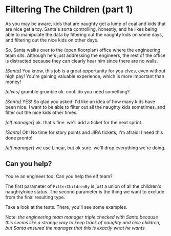 # Filtering The Children (part 1)

As you may be aware, kids that are naughty get a lump of coal and kids that are nice get a toy. Santa's sorta controlling, honestly, and he likes being able to manipulate the data by filtering out the naughty kids on some days, and filtering out the nice kids on other days.

So, Santa walks over to the (open floorplan) office where the engineering team sits. Although he's just addressing the engineers, the rest of the office is distracted because they can clearly hear him since there are no walls.

_[Santa]_ You know, this job is a great opportunity for you elves, even without high pay! You're gaining valuable experience, which is more important than money!

_[elves]_ grumble grumble ok. cool. do you need something?

_[Santa]_ YES! So glad you asked! I'd like an idea of how many kids have been nice. I want to be able to filter out all the naughty kids sometimes, and filter out the nice kids other times.

_[elf manager]_ ok. that's fine. we'll add a ticket for the next sprint..

_[Santa]_ Oh! No time for story points and JIRA tickets, I'm afraid! I need this done pronto!

_[elf manager]_ we use Linear, but ok sure. we'll drop everything we're doing.

## Can you help?

You're an engineer too. Can you help the elf team?

The first parameter of `FilterChildrenBy` is just a union of all the children's naughty/nice status. The second parameter is the thing we want to exclude from the final resulting type.

Take a look at the tests. There, you'll see some examples.

Note: _the engineering team manager triple checked with Santa because this seems like a strange way to keep track of naughty and nice children, but Santa ensured the manager that this is exactly what he wants._
